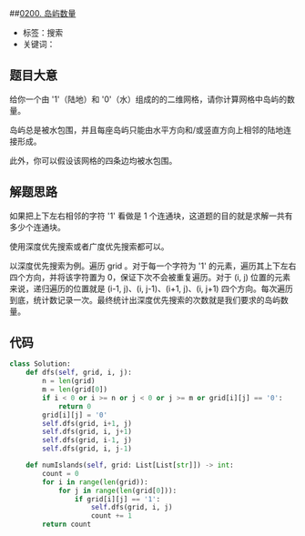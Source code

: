 ##[0200. 岛屿数量](https://leetcode-cn.com/problems/number-of-islands/)

- 标签：搜索
- 关键词：

## 题目大意

给你一个由 '1'（陆地）和 '0'（水）组成的的二维网格，请你计算网格中岛屿的数量。

岛屿总是被水包围，并且每座岛屿只能由水平方向和/或竖直方向上相邻的陆地连接形成。

此外，你可以假设该网格的四条边均被水包围。

## 解题思路

如果把上下左右相邻的字符 '1' 看做是 1 个连通块，这道题的目的就是求解一共有多少个连通块。

使用深度优先搜索或者广度优先搜索都可以。

以深度优先搜索为例。遍历 grid 。对于每一个字符为 '1' 的元素，遍历其上下左右四个方向，并将该字符置为 0，保证下次不会被重复遍历。对于 (i, j) 位置的元素来说，递归遍历的位置就是 (i-1, j)、(i, j-1)、(i+1, j)、(i, j+1) 四个方向。每次遍历到底，统计数记录一次。最终统计出深度优先搜索的次数就是我们要求的岛屿数量。

## 代码

```Python
class Solution:
    def dfs(self, grid, i, j):
        n = len(grid)
        m = len(grid[0])
        if i < 0 or i >= n or j < 0 or j >= m or grid[i][j] == '0':
            return 0
        grid[i][j] = '0'
        self.dfs(grid, i+1, j)
        self.dfs(grid, i, j+1)
        self.dfs(grid, i-1, j)
        self.dfs(grid, i, j-1)

    def numIslands(self, grid: List[List[str]]) -> int:
        count = 0
        for i in range(len(grid)):
            for j in range(len(grid[0])):
                if grid[i][j] == '1':
                    self.dfs(grid, i, j)
                    count += 1
        return count
```

